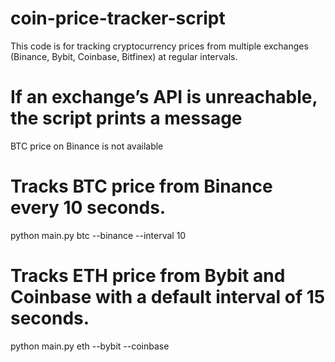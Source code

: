 # coin-price-tracker-script
This code is for tracking cryptocurrency prices from multiple exchanges (Binance, Bybit, Coinbase, Bitfinex) at regular intervals.

# If an exchange’s API is unreachable, the script prints a message
BTC price on Binance is not available

# Tracks BTC price from Binance every 10 seconds.
python main.py btc --binance --interval 10

# Tracks ETH price from Bybit and Coinbase with a default interval of 15 seconds.
python main.py eth --bybit --coinbase
